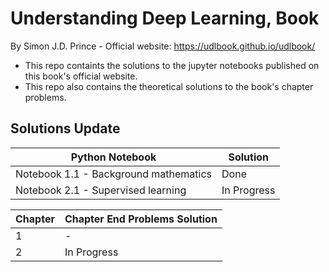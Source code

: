 # Understanding Deep Learning, Book
By Simon J.D. Prince - Official website: https://udlbook.github.io/udlbook/

- This repo containts the solutions to the jupyter notebooks published on this book's official website.
- This repo also contains the theoretical solutions to the book's chapter problems.

## Solutions Update
|Python Notebook|Solution |
|-|-|
|Notebook 1.1 - Background mathematics|Done|
|Notebook 2.1 - Supervised learning|In Progress|

|Chapter|Chapter End Problems Solution |
|-|-|
|1|-|
|2|In Progress|